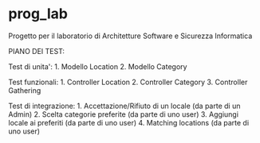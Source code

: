 # prog_lab
Progetto per il laboratorio di Architetture Software e Sicurezza Informatica

PIANO DEI TEST: 

  Test di unita':
    1. Modello Location 
    2. Modello Category 
  
  Test funzionali:
    1. Controller Location 
    2. Controller Category 
    3. Controller Gathering
  
  Test di integrazione: 
    1. Accettazione/Rifiuto di un locale (da parte di un Admin) 
    2. Scelta categorie preferite (da parte di uno user)
    3. Aggiungi locale ai preferiti (da parte di uno user)
    4. Matching locations (da parte di uno user)

